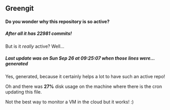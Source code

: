 ## Greengit

#### Do you wonder why this repository is so active?

##### After all it has 22981 commits!

But is it *really* active? Well...

##### Last update was on Sun Sep 26 at 09:25:07 when those lines were... generated

Yes, generated, because it certainly helps a lot to have such an active repo!

Oh and there was **27%** disk usage on the machine
where there is the cron updating this file.

Not the best way to monitor a VM in the cloud but it works! :)

